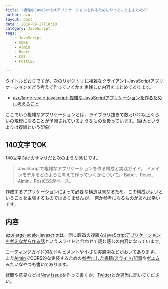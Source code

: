 ```yaml
---
title: "複雑なJavaScriptアプリケーションを作るためにやったことをまとめた"
author: azu
layout: post
date : 2016-09-27T10:18
category: JavaScript
tags:
    - JavaScript
    - CQRS
    - Almin
    - React
    - CSS
    - PostCSS

---
```


タイトルどおりですが、次のリポジトリに複雑なクライアントJavaScriptアプリケーションをどう考えて作っていくかを実践した内容をまとめてあります。

- [azu/large-scale-javascript: 複雑なJavaScriptアプリケーションを作るために考えること](https://github.com/azu/large-scale-javascript "azu/large-scale-javascript: 複雑なJavaScriptアプリケーションを作るために考えること")

ここでいう複雑なアプリケーションとは、ライブラリ抜きで数万LOC以上ぐらいの規模になることが予測されているようなものを扱っています。(巨大というよりは複雑という印象)

## 140文字でOK

140文字向けのサマリだと次のような感じです。

> JavaScriptで複雑なアプリケーションを作る構成と実践ガイド。
> ドメインモデルをどのように考えて作っていくかについて。
> Babel、React、Almin、PostCSSがベース。

作成するアプリケーションによって必要な構造は異なるため、この構成がよいということを主張するものではありませんが、 何か参考になるものがあれば幸いです。

## 内容

[azu/large-scale-javascript](https://github.com/azu/large-scale-javascript "azu/large-scale-javascript")は、同じ趣旨の[複雑なJavaScriptアプリケーションを考えながら作る話](http://azu.github.io/slide/2016/react-meetup/large-scale-javascript.html "複雑なJavaScriptアプリケーションを考えながら作る話")というスライドと合わせて読む感じの内容になっています。

[コーディングガイド](./docs)的なドキュメントや[小さな実装例](https://github.com/azu/presentation-annotator "azu/presentation-annotator: viewing presentation and annotate.")などがおいてあります。
また[Almin](https://github.com/almin/almin "Almin")でCQRS的な実装するための[参考にした書籍/スライド/記事](https://github.com/azu/large-scale-javascript/blob/master/refs.md)や[ポエム](https://github.com/azu/large-scale-javascript)みたいなやつも書いてあります。

疑問や意見などは[New Issue](https://github.com/azu/large-scale-javascript/issues/new)を作って書くか、[Twitter](https://twitter.com/azu_re)とか適当に聞いてください。
